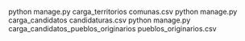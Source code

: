 python manage.py carga_territorios comunas.csv
python manage.py carga_candidatos candidaturas.csv
python manage.py carga_candidatos_pueblos_originarios pueblos_originarios.csv